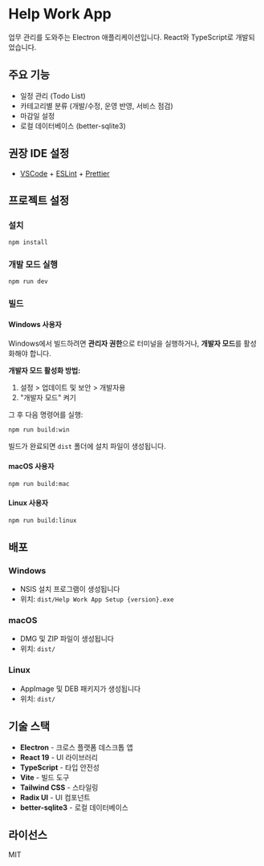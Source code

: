 # Help Work App

업무 관리를 도와주는 Electron 애플리케이션입니다. React와 TypeScript로 개발되었습니다.

## 주요 기능

- 일정 관리 (Todo List)
- 카테고리별 분류 (개발/수정, 운영 반영, 서비스 점검)
- 마감일 설정
- 로컬 데이터베이스 (better-sqlite3)

## 권장 IDE 설정

- [VSCode](https://code.visualstudio.com/) + [ESLint](https://marketplace.visualstudio.com/items?itemName=dbaeumer.vscode-eslint) + [Prettier](https://marketplace.visualstudio.com/items?itemName=esbenp.prettier-vscode)

## 프로젝트 설정

### 설치

```bash
npm install
```

### 개발 모드 실행

```bash
npm run dev
```

### 빌드

#### Windows 사용자

Windows에서 빌드하려면 **관리자 권한**으로 터미널을 실행하거나, **개발자 모드**를 활성화해야 합니다.

**개발자 모드 활성화 방법:**
1. 설정 > 업데이트 및 보안 > 개발자용
2. "개발자 모드" 켜기

그 후 다음 명령어를 실행:
```bash
npm run build:win
```

빌드가 완료되면 `dist` 폴더에 설치 파일이 생성됩니다.

#### macOS 사용자

```bash
npm run build:mac
```

#### Linux 사용자

```bash
npm run build:linux
```

## 배포

### Windows
- NSIS 설치 프로그램이 생성됩니다
- 위치: `dist/Help Work App Setup {version}.exe`

### macOS
- DMG 및 ZIP 파일이 생성됩니다
- 위치: `dist/`

### Linux
- AppImage 및 DEB 패키지가 생성됩니다
- 위치: `dist/`

## 기술 스택

- **Electron** - 크로스 플랫폼 데스크톱 앱
- **React 19** - UI 라이브러리
- **TypeScript** - 타입 안전성
- **Vite** - 빌드 도구
- **Tailwind CSS** - 스타일링
- **Radix UI** - UI 컴포넌트
- **better-sqlite3** - 로컬 데이터베이스

## 라이선스

MIT
